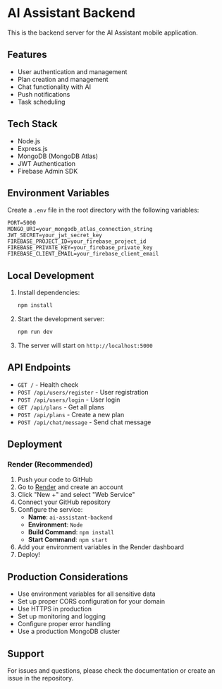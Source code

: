 # AI Assistant Backend

This is the backend server for the AI Assistant mobile application.

## Features

- User authentication and management
- Plan creation and management
- Chat functionality with AI
- Push notifications
- Task scheduling

## Tech Stack

- Node.js
- Express.js
- MongoDB (MongoDB Atlas)
- JWT Authentication
- Firebase Admin SDK

## Environment Variables

Create a `.env` file in the root directory with the following variables:

```env
PORT=5000
MONGO_URI=your_mongodb_atlas_connection_string
JWT_SECRET=your_jwt_secret_key
FIREBASE_PROJECT_ID=your_firebase_project_id
FIREBASE_PRIVATE_KEY=your_firebase_private_key
FIREBASE_CLIENT_EMAIL=your_firebase_client_email
```

## Local Development

1. Install dependencies:
   ```bash
   npm install
   ```

2. Start the development server:
   ```bash
   npm run dev
   ```

3. The server will start on `http://localhost:5000`

## API Endpoints

- `GET /` - Health check
- `POST /api/users/register` - User registration
- `POST /api/users/login` - User login
- `GET /api/plans` - Get all plans
- `POST /api/plans` - Create a new plan
- `POST /api/chat/message` - Send chat message

## Deployment

### Render (Recommended)

1. Push your code to GitHub
2. Go to [Render](https://render.com) and create an account
3. Click "New +" and select "Web Service"
4. Connect your GitHub repository
5. Configure the service:
   - **Name**: `ai-assistant-backend`
   - **Environment**: `Node`
   - **Build Command**: `npm install`
   - **Start Command**: `npm start`
6. Add your environment variables in the Render dashboard
7. Deploy!


## Production Considerations

- Use environment variables for all sensitive data
- Set up proper CORS configuration for your domain
- Use HTTPS in production
- Set up monitoring and logging
- Configure proper error handling
- Use a production MongoDB cluster

## Support

For issues and questions, please check the documentation or create an issue in the repository. 
